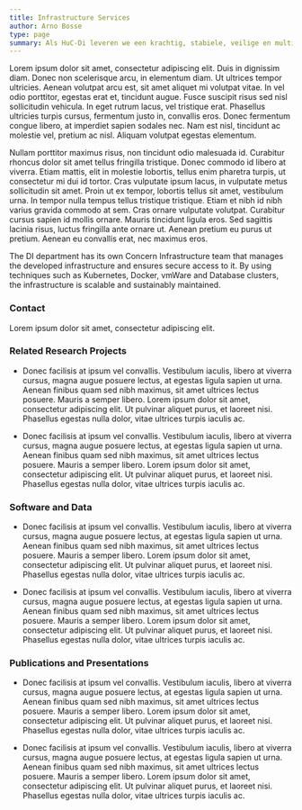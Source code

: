 ```yaml
---
title: Infrastructure Services
author: Arno Bosse
type: page
summary: Als HuC-Di leveren we een krachtig, stabiele, veilige en multifunctionele infrastructuur voor individuele onderzoekers, onderzoeksgroepen en collectie verwerkende instituten.
---
```


Lorem ipsum dolor sit amet, consectetur adipiscing elit. Duis in dignissim diam. Donec non scelerisque arcu, in elementum diam. Ut ultrices tempor ultricies. Aenean volutpat arcu est, sit amet aliquet mi volutpat vitae. In vel odio porttitor, egestas erat et, tincidunt augue. Fusce suscipit risus sed nisl sollicitudin vehicula. In eget rutrum lacus, vel tristique erat. Phasellus ultricies turpis cursus, fermentum justo in, convallis eros. Donec fermentum congue libero, at imperdiet sapien sodales nec. Nam est nisl, tincidunt ac molestie vel, pretium ac nisl. Aliquam volutpat egestas elementum.

Nullam porttitor maximus risus, non tincidunt odio malesuada id. Curabitur rhoncus dolor sit amet tellus fringilla tristique. Donec commodo id libero at viverra. Etiam mattis, elit in molestie lobortis, tellus enim pharetra turpis, ut consectetur mi dui id tortor. Cras vulputate ipsum lacus, in vulputate metus sollicitudin sit amet. Proin ut ex tempor, lobortis tellus sit amet, vestibulum urna. In tempor nulla tempus tellus tristique tristique. Etiam et nibh id nibh varius gravida commodo at sem. Cras ornare vulputate volutpat. Curabitur cursus sapien id mollis ornare. Mauris tincidunt ligula eros. Sed sagittis lacinia risus, luctus fringilla ante ornare ut. Aenean pretium eu purus ut pretium. Aenean eu convallis erat, nec maximus eros.

The DI department has its own Concern Infrastructure team that manages the developed infrastructure and ensures secure access to it. By using techniques such as Kubernetes, Docker, vmWare and Database clusters, the infrastructure is scalable and sustainably maintained.

### Contact

Lorem ipsum dolor sit amet, consectetur adipiscing elit.

### Related Research Projects

- Donec facilisis at ipsum vel convallis. Vestibulum iaculis, libero at viverra cursus, magna augue posuere lectus, at egestas ligula sapien ut urna. Aenean finibus quam sed nibh maximus, sit amet ultrices lectus posuere. Mauris a semper libero. Lorem ipsum dolor sit amet, consectetur adipiscing elit. Ut pulvinar aliquet purus, et laoreet nisi. Phasellus egestas nulla dolor, vitae ultrices turpis iaculis ac.

- Donec facilisis at ipsum vel convallis. Vestibulum iaculis, libero at viverra cursus, magna augue posuere lectus, at egestas ligula sapien ut urna. Aenean finibus quam sed nibh maximus, sit amet ultrices lectus posuere. Mauris a semper libero. Lorem ipsum dolor sit amet, consectetur adipiscing elit. Ut pulvinar aliquet purus, et laoreet nisi. Phasellus egestas nulla dolor, vitae ultrices turpis iaculis ac.

### Software and Data

- Donec facilisis at ipsum vel convallis. Vestibulum iaculis, libero at viverra cursus, magna augue posuere lectus, at egestas ligula sapien ut urna. Aenean finibus quam sed nibh maximus, sit amet ultrices lectus posuere. Mauris a semper libero. Lorem ipsum dolor sit amet, consectetur adipiscing elit. Ut pulvinar aliquet purus, et laoreet nisi. Phasellus egestas nulla dolor, vitae ultrices turpis iaculis ac.

- Donec facilisis at ipsum vel convallis. Vestibulum iaculis, libero at viverra cursus, magna augue posuere lectus, at egestas ligula sapien ut urna. Aenean finibus quam sed nibh maximus, sit amet ultrices lectus posuere. Mauris a semper libero. Lorem ipsum dolor sit amet, consectetur adipiscing elit. Ut pulvinar aliquet purus, et laoreet nisi. Phasellus egestas nulla dolor, vitae ultrices turpis iaculis ac.

### Publications and Presentations

- Donec facilisis at ipsum vel convallis. Vestibulum iaculis, libero at viverra cursus, magna augue posuere lectus, at egestas ligula sapien ut urna. Aenean finibus quam sed nibh maximus, sit amet ultrices lectus posuere. Mauris a semper libero. Lorem ipsum dolor sit amet, consectetur adipiscing elit. Ut pulvinar aliquet purus, et laoreet nisi. Phasellus egestas nulla dolor, vitae ultrices turpis iaculis ac.

- Donec facilisis at ipsum vel convallis. Vestibulum iaculis, libero at viverra cursus, magna augue posuere lectus, at egestas ligula sapien ut urna. Aenean finibus quam sed nibh maximus, sit amet ultrices lectus posuere. Mauris a semper libero. Lorem ipsum dolor sit amet, consectetur adipiscing elit. Ut pulvinar aliquet purus, et laoreet nisi. Phasellus egestas nulla dolor, vitae ultrices turpis iaculis ac.
